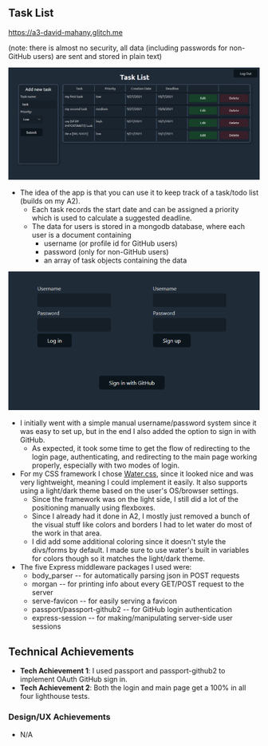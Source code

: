 ## Task List

https://a3-david-mahany.glitch.me

(note: there is almost no security, all data (including passwords for non-GitHub users) are sent and stored in plain text)

![Preview of the main page](demo.png)

- The idea of the app is that you can use it to keep track of a task/todo list (builds on my A2).
  - Each task records the start date and can be assigned a priority which is used to calculate a suggested deadline.
  - The data for users is stored in a mongodb database, where each user is a document containing
    - username (or profile id for GitHub users)
    - password (only for non-GitHub users)
    - an array of task objects containing the data
    
![Preview of the login page](demo2.png)
- I initially went with a simple manual username/password system since it was easy to set up, but in the end I also added the option to sign in with GitHub.
  - As expected, it took some time to get the flow of redirecting to the login page, authenticating, and redirecting to the main page working properly, especially with two modes of login.
- For my CSS framework I chose [Water.css](https://watercss.kognise.dev/), since it looked nice and was very lightweight, meaning I could implement it easily. It also supports using a light/dark theme based on the user's OS/browser settings.
  - Since the framework was on the light side, I still did a lot of the positioning manually using flexboxes.
  - Since I already had it done in A2, I mostly just removed a bunch of the visual stuff like colors and borders I had to let water do most of the work in that area.
  - I did add some additional coloring since it doesn't style the divs/forms by default. I made sure to use water's built in variables for colors though so it matches the light/dark theme.
- The five Express middleware packages I used were:
  - body_parser -- for automatically parsing json in POST requests
  - morgan -- for printing info about every GET/POST request to the server
  - serve-favicon -- for easily serving a favicon
  - passport/passport-github2 -- for GitHub login authentication
  - express-session -- for making/manipulating server-side user sessions

## Technical Achievements
- **Tech Achievement 1**: I used passport and passport-github2 to implement OAuth GitHub sign in.
- **Tech Achievement 2**: Both the login and main page get a 100% in all four lighthouse tests.

### Design/UX Achievements
- N/A
